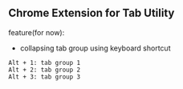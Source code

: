## Chrome Extension for Tab Utility

feature(for now):

- collapsing tab group using keyboard shortcut

```
Alt + 1: tab group 1
Alt + 2: tab group 2
Alt + 3: tab group 3
```
